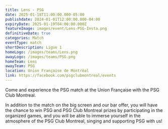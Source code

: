 ```yaml
---
title: Lens - PSG
date: 2025-01-18T11:00:00.000-05:00
publishdate: 2024-01-01T12:00:00.000-04:00
expiryDate: 2025-01-19T04:00:00.000Z
featureImage: images/event/Lens-PSG-Insta.png
definitiveDate: true
categories: Match
eventType: match
shortDescription: Ligue 1
homeLogo: /images/teams/Lens.png
awayLogo: /images/teams/PSG.png
homeTeam: Lens
awayTeam: PSG
location: Union Française de Montréal
link: https://facebook.com/psgclubmontreal/events
---
```


Come and experience the PSG match at the Union Française with the PSG Club Montreal.

In addition to the match on the big screen and our bar offer, you will have the chance to win PSG and PSG Club Montreal prizes by participating in the organized games, and you will be able to immerse yourself in the atmosphere of the PSG Club Montreal, singing and supporting PSG with us!
